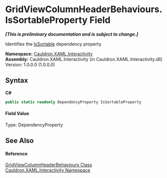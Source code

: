 # GridViewColumnHeaderBehaviours.IsSortableProperty Field
 _**\[This is preliminary documentation and is subject to change.\]**_

Identifies the <a href="P_Cauldron_XAML_Interactivity_GridViewColumnHeaderBehaviours_IsSortable">IsSortable</a>&nbsp;dependency property

**Namespace:**&nbsp;<a href="N_Cauldron_XAML_Interactivity">Cauldron.XAML.Interactivity</a><br />**Assembly:**&nbsp;Cauldron.XAML.Interactivity (in Cauldron.XAML.Interactivity.dll) Version: 1.0.0.0 (1.0.0.0)

## Syntax

**C#**<br />
``` C#
public static readonly DependencyProperty IsSortableProperty
```


#### Field Value
Type: DependencyProperty

## See Also


#### Reference
<a href="T_Cauldron_XAML_Interactivity_GridViewColumnHeaderBehaviours">GridViewColumnHeaderBehaviours Class</a><br /><a href="N_Cauldron_XAML_Interactivity">Cauldron.XAML.Interactivity Namespace</a><br />